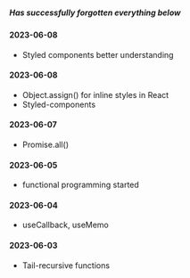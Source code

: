
##### Has successfully forgotten everything below
#### 2023-06-08
- Styled components better understanding
  
#### 2023-06-08
- Object.assign() for inline styles in React
- Styled-components

#### 2023-06-07
- Promise.all()

#### 2023-06-05
- functional programming started

#### 2023-06-04
- useCallback, useMemo

#### 2023-06-03
- Tail-recursive functions



